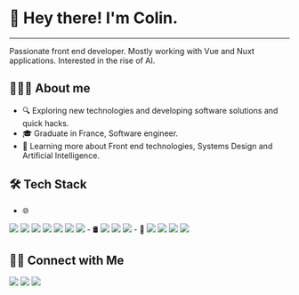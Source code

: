 # 👋 Hey there! I'm Colin.
***

Passionate front end developer. Mostly working with Vue and Nuxt applications. Interested in the rise of AI.

## 👨🏻‍💻 About me
- 🔍 Exploring new technologies and developing software solutions and quick hacks.
- 🎓 Graduate in France, Software engineer.
- 🌱 Learning more about Front end technologies, Systems Design and Artificial Intelligence.

## 🛠️ Tech Stack
- 🌐
<img src="https://img.shields.io/badge/-Vue.js-4FC08D?logo=vue.js&logoColor=white&style=flat">
<img src="https://img.shields.io/badge/-Nuxt.js-00C58E?logo=nuxt.js&logoColor=white&style=flat">
<img src="https://img.shields.io/badge/-Node.js-339933?logo=node.js&logoColor=white&style=flat">
<img src="https://img.shields.io/badge/-Capacitor-3880FF?logo=ionic&logoColor=white&style=flat">
<img src="https://img.shields.io/badge/-JavaScript-F7DF1E?logo=javascript&logoColor=white&style=flat">
<img src="https://img.shields.io/badge/-HTML5-E34F26?logo=html5&logoColor=white&style=flat">
<img src="https://img.shields.io/badge/-CSS3-1572B6?logo=css3&logoColor=white&style=flat">
- 🛢
<img src="https://img.shields.io/badge/-MongoDB-47A248?logo=mongodb&logoColor=white&style=flat">
<img src="https://img.shields.io/badge/-MySQL-4479A1?logo=mysql&logoColor=white&style=flat">
<img src="https://img.shields.io/badge/-PostgreSQL-336791?logo=postgresql&logoColor=white&style=flat">
- 🔧
<img src="https://img.shields.io/badge/-OpenAI-FF6F00?logo=openai&logoColor=white&style=flat">
<img src="https://img.shields.io/badge/-WebStorm-000000?logo=webstorm&logoColor=white&style=flat">
<img src="https://img.shields.io/badge/-Git-F05032?logo=git&logoColor=white&style=flat">
<img src="https://img.shields.io/badge/-GitHub-181717?logo=github&logoColor=white&style=flat">

## 🤝🏻 Connect with Me
<a href="https://yourwebsite.com"><img src="https://img.shields.io/badge/-colinclisson.com-24292E?style=flat&logo=Google-Chrome&logoColor=white"></a>
<a href="https://www.linkedin.com/in/colin-clisson-6b675b142/"><img src="https://img.shields.io/badge/-LinkedIn-0077B5?style=flat&logo=Linkedin&logoColor=white"></a>
<a href="mailto:molpick98@gmail.com"><img src="https://img.shields.io/badge/-Email-D14836?style=flat&logo=Gmail&logoColor=white"></a>
